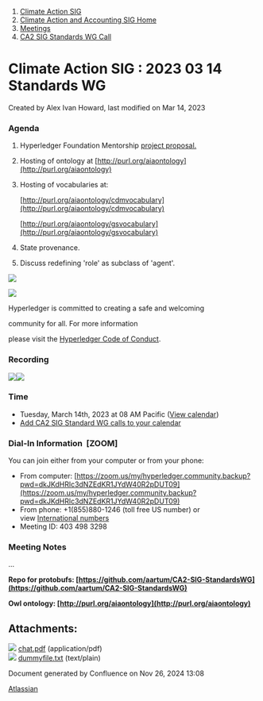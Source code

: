1. [Climate Action SIG](index.html)
2. [Climate Action and Accounting SIG Home](Climate-Action-and-Accounting-SIG-Home_19005445.html)
3. [Meetings](Meetings_19005583.html)
4. [CA2 SIG Standards WG Call](CA2-SIG-Standards-WG-Call_19007176.html)

# Climate Action SIG : 2023 03 14 Standards WG

Created by Alex Ivan Howard, last modified on Mar 14, 2023

### Agenda

1. Hyperledger Foundation Mentorship [project proposal.](https://lf-hyperledger.atlassian.net/wiki/display/INTERN/Project+Proposal)
2. Hosting of ontology at [http://purl.org/aiaontology](http://purl.org/aiaontology)
3. Hosting of vocabularies at: 
   
   [http://purl.org/aiaontology/cdmvocabulary](http://purl.org/aiaontology/cdmvocabulary)
   
   [http://purl.org/aiaontology/gsvocabulary](http://purl.org/aiaontology/gsvocabulary)
4. State provenance.
5. Discuss redefining 'role' as subclass of 'agent'.

![](https://wiki.hyperledger.org/download/attachments/29034696/Antitrustnotice.png?version=1&modificationDate=1581695654000&api=v2)

![](https://wiki.hyperledger.org/download/attachments/2392771/welcome.png?version=2&modificationDate=1572450107000&api=v2)

Hyperledger is committed to creating a safe and welcoming

community for all. For more information

please visit the [Hyperledger Code of Conduct](https://lf-hyperledger.atlassian.net/wiki/display/HYP/Hyperledger+Code+of+Conduct).

### Recording

[![](attachments/thumbnails/19010134/19010143)](attachments/19010134/19010143.pdf)![](plugins/servlet/confluence/placeholder/unknown-attachment)

### **Time**

- Tuesday, March 14th, 2023 at 08 AM Pacific ([View calendar](https://lists.hyperledger.org/g/climate-sig/calendar))
- [Add CA2 SIG Standard WG calls to your calendar](https://lf-hyperledger.atlassian.net/wiki/download/attachments/19009983/invite.ics?version=1&modificationDate=1673879601000&api=v2)

### **Dial-In Information  \[ZOOM]**

You can join either from your computer or from your phone:

- From computer: [https://zoom.us/my/hyperledger.community.backup?pwd=dkJKdHRlc3dNZEdKR1JYdW40R2pDUT09](https://zoom.us/my/hyperledger.community.backup?pwd=dkJKdHRlc3dNZEdKR1JYdW40R2pDUT09)
- From phone: +1(855)880-1246 (toll free US number) or view [International numbers](https://zoom.us/u/bAaJoyznp)
- Meeting ID: 403 498 3298

### **Meeting Notes**

...

**Repo for protobufs: [https://github.com/aartum/CA2-SIG-StandardsWG](https://github.com/aartum/CA2-SIG-StandardsWG)**

**Owl ontology: [http://purl.org/aiaontology](http://purl.org/aiaontology)**

## Attachments:

![](images/icons/bullet_blue.gif) [chat.pdf](attachments/19010134/19010143.pdf) (application/pdf)  
![](images/icons/bullet_blue.gif) [dummyfile.txt](attachments/19010134/19010144.txt) (text/plain)

Document generated by Confluence on Nov 26, 2024 13:08

[Atlassian](http://www.atlassian.com/)
